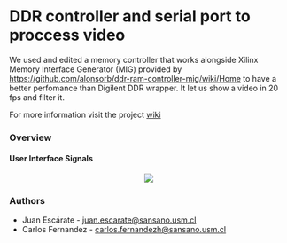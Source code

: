 # DDR controller and serial port to proccess video

We used and edited a memory controller that works alongside Xilinx Memory Interface Generator (MIG) provided by https://github.com/alonsorb/ddr-ram-controller-mig/wiki/Home to have a better perfomance than Digilent DDR wrapper. It let us show a video in 20 fps and filter it.



For more information visit the project [wiki](https://github.com/jdjotad/ddr-ram-controller-mig/wiki/Home)

### Overview

#### User Interface Signals

<p align="center">
<img src="./img/diagram-user.svg">
</p>


### Authors

* Juan Escárate - juan.escarate@sansano.usm.cl
* Carlos Fernandez - carlos.fernandezh@sansano.usm.cl

